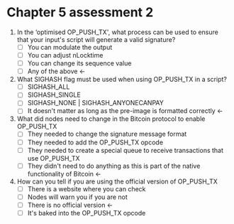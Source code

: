 # Chapter 5 assessment 2

1. In the ‘optimised OP\_PUSH\_TX', what process can be used to ensure that your input's script will generate a valid signature?
   * [ ] You can modulate the output
   * [ ] You can adjust nLocktime
   * [ ] You can change its sequence value
   * [ ] Any of the above <-
2. What SIGHASH flag must be used when using OP\_PUSH\_TX in a script?
   * [ ] SIGHASH\_ALL
   * [ ] SIGHASH\_SINGLE
   * [ ] SIGHASH\_NONE | SIGHASH\_ANYONECANPAY
   * [ ] It doesn't matter as long as the pre-image is formatted correctly <-
3. What did nodes need to change in the Bitcoin protocol to enable OP\_PUSH\_TX
   * [ ] They needed to change the signature message format
   * [ ] They needed to add the OP\_PUSH\_TX opcode
   * [ ] They needed to create a special queue to receive transactions that use OP\_PUSH\_TX
   * [ ] They didn't need to do anything as this is part of the native functionality of Bitcoin <-
4. How can you tell if you are using the official version of OP\_PUSH\_TX
   * [ ] There is a website where you can check
   * [ ] Nodes will warn you if you are not
   * [ ] There is no official version <-
   * [ ] It's baked into the OP\_PUSH\_TX opcode
